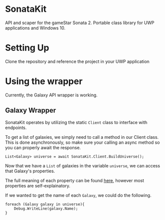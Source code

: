 # SonataKit
API and scaper for the gameStar Sonata 2.  Portable class library for UWP applications and Windows 10.

# Setting Up
Clone the repository and reference the project in your UWP application

# Using the wrapper
Currently, the Galaxy API wrapper is working.

## Galaxy Wrapper

SonataKit operates by utilizing the static `Client` class to interface with endpoints.

To get a list of galaxies, we simply need to call a method in our Client class.  
This is done asynchronously, so make sure your calling an async method so you can properly await the response.

```
List<Galaxy> universe = await SonataKit.Client.BuildUniverse();
```

Now that we have a `List` of galaxies in the variable `universe`, we can access that Galaxy's properties.

The full meaning of each property can be found [here](http://wiki2.starsonata.com/index.php/APIs_and_data_end_points), however most properties are self-explainatory.

If we wanted to get the name of each `Galaxy`, we could do the following.

```
foreach (Galaxy galaxy in universe){
	Debug.WriteLine(galaxy.Name);
}
```
